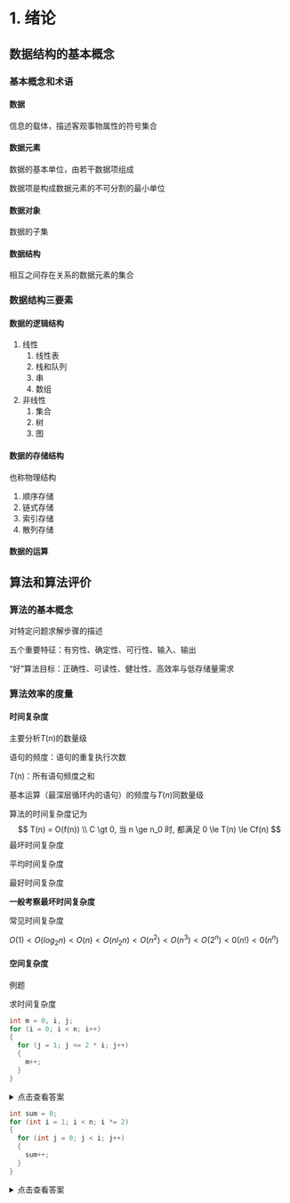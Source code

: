 # 1. 绪论

## 数据结构的基本概念

### 基本概念和术语

#### 数据

信息的载体，描述客观事物属性的符号集合

#### 数据元素

数据的基本单位，由若干数据项组成

数据项是构成数据元素的不可分割的最小单位

#### 数据对象

数据的子集

#### 数据结构

相互之间存在关系的数据元素的集合

### 数据结构三要素

#### 数据的逻辑结构

1. 线性
   1. 线性表
   2. 栈和队列
   3. 串
   4. 数组
2. 非线性
   1. 集合
   2. 树
   3. 图

#### 数据的存储结构

也称物理结构

1. 顺序存储
2. 链式存储
3. 索引存储
4. 散列存储

#### 数据的运算

## 算法和算法评价

### 算法的基本概念

对特定问题求解步骤的描述

五个重要特征：有穷性、确定性、可行性、输入、输出

“好”算法目标：正确性、可读性、健壮性、高效率与低存储量需求

### 算法效率的度量

#### 时间复杂度

主要分析$T(n)$的数量级

语句的频度：语句的重复执行次数

$T(n)$：所有语句频度之和

基本运算（最深层循环内的语句）的频度与$T(n)$同数量级

算法的时间复杂度记为
$$
T(n) = O(f(n)) \\
C \gt 0, 当 n \ge n_0 时, 都满足 0 \le T(n) \le Cf(n)
$$
最坏时间复杂度

平均时间复杂度

最好时间复杂度

**一般考察最坏时间复杂度**

常见时间复杂度

$O(1) \lt O(log_2 n) \lt O ( n ) < O ( n l _ { 2 } n ) < O ( n ^ { 2 } ) < O ( n ^ { 3 } ) < O(2^{n}) < 0 ( n ! ) < 0 ( n ^ { n } )$

#### 空间复杂度

例题

求时间复杂度

```c
int m = 0, i, j;
for (i = 0; i < n; i++)
{
  for (j = 1; j <= 2 * i; j++)
  {
    m++;
  }
}
```

<details>
  <summary>点击查看答案</summary>
  n(n+1)
</details>

```c
int sum = 0;
for (int i = 1; i < n; i *= 2)
{
  for (int j = 0; j < i; j++)
  {
    sum++;
  }
}
```
<details>
  <summary>点击查看答案</summary>
  n
</details>
